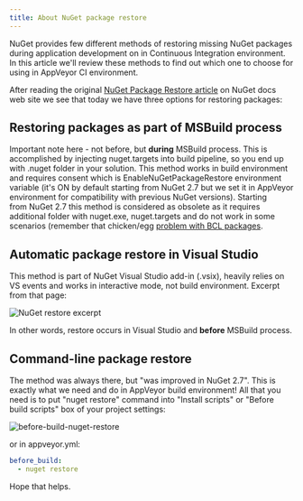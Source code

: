 ```yaml
---
title: About NuGet package restore
---
```


NuGet provides few different methods of restoring missing NuGet packages
during application development on in Continuous Integration environment.
In this article we'll review these methods to find out which one to choose
for using in AppVeyor CI environment.

After reading the original
[NuGet Package Restore article](https://docs.nuget.org/consume/package-restore)
on NuGet docs web site we see that today we have three options for restoring packages:

## Restoring packages as part of MSBuild process

Important note here - not before, but **during** MSBuild process.
This is accomplished by injecting nuget.targets into build pipeline,
so you end up with .nuget folder in your solution.
This method works in build environment and requires consent which
is EnableNuGetPackageRestore environment variable
(it's ON by default starting from NuGet 2.7 but we set it in AppVeyor
environment for compatibility with previous NuGet versions).
Starting from NuGet 2.7 this method is considered as obsolete
as it requires additional folder with nuget.exe, nuget.targets
and do not work in some scenarios (remember that chicken/egg
[problem with BCL packages](https://blogs.msdn.microsoft.com/dotnet/2013/08/22/improved-package-restore/).

## Automatic package restore in Visual Studio

This method is part of NuGet Visual Studio add-in (.vsix),
heavily relies on VS events and works in interactive mode, not build environment.
Excerpt from that page:

![NuGet restore excerpt](/assets/images/posts/nuget-restore/nuget-restore-excerpt.png)

In other words, restore occurs in Visual Studio and **before** MSBuild process.

## Command-line package restore

The method was always there, but "was improved in NuGet 2.7".
This is exactly what we need and do in AppVeyor build environment!
All that you need is to put "nuget restore" command into "Install scripts"
or "Before build scripts" box of your project settings:

![before-build-nuget-restore](/assets/images/posts/nuget-restore/before-build-nuget-restore.png)

or in appveyor.yml:

```yaml
before_build:
  - nuget restore
```

Hope that helps.
